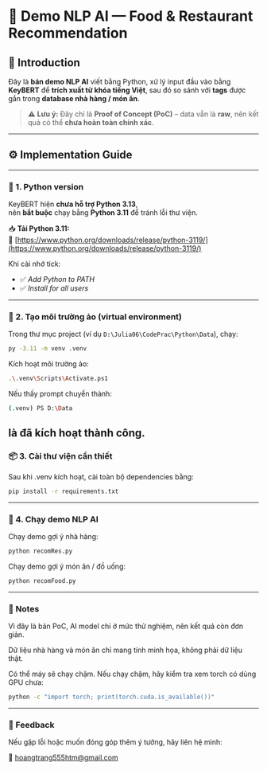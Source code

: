 # 🧠 Demo NLP AI — Food & Restaurant Recommendation

## 📌 Introduction

Đây là **bản demo NLP AI** viết bằng Python, xử lý input đầu vào bằng **KeyBERT** để **trích xuất từ khóa tiếng Việt**, sau đó so sánh với **tags** được gắn trong **database nhà hàng / món ăn**.

> ⚠️ **Lưu ý:** Đây chỉ là **Proof of Concept (PoC)** – data vẫn là **raw**, nên kết quả có thể **chưa hoàn toàn chính xác**.

---

## ⚙️ Implementation Guide
---
### 🐍 1. Python version

KeyBERT hiện **chưa hỗ trợ Python 3.13**,  
nên **bắt buộc** chạy bằng **Python 3.11** để tránh lỗi thư viện.

📥 **Tải Python 3.11:**  
🔗 [https://www.python.org/downloads/release/python-3119/](https://www.python.org/downloads/release/python-3119/)

Khi cài nhớ tick:

* ✅ *Add Python to PATH*  
* ✅ *Install for all users*

---

### 🧱 2. Tạo môi trường ảo (virtual environment)

Trong thư mục project (ví dụ `D:\Julia06\CodePrac\Python\Data`), chạy:

```bash
py -3.11 -m venv .venv
```

Kích hoạt môi trường ảo:

```bash
.\.venv\Scripts\Activate.ps1
```

Nếu thấy prompt chuyển thành:

```bash
(.venv) PS D:\Data
```

là đã kích hoạt thành công.
---
### 📦 3. Cài thư viện cần thiết

Sau khi .venv kích hoạt, cài toàn bộ dependencies bằng:

```bash
pip install -r requirements.txt
```
---
### 🚀 4. Chạy demo NLP AI

Chạy demo gợi ý nhà hàng:

```bash
python recomRes.py
```

Chạy demo gợi ý món ăn / đồ uống:

```bash
python recomFood.py
```
---
### 🧩 Notes

Vì đây là bản PoC, AI model chỉ ở mức thử nghiệm, nên kết quả còn đơn giản.

Dữ liệu nhà hàng và món ăn chỉ mang tính minh họa, không phải dữ liệu thật.

Có thể máy sẽ chạy chậm. Nếu chạy chậm, hãy kiểm tra xem torch có dùng GPU chưa:

```bash
python -c "import torch; print(torch.cuda.is_available())"
```
---
### 💬 Feedback

Nếu gặp lỗi hoặc muốn đóng góp thêm ý tưởng, hãy liên hệ mình:

📧 hoangtrang555htm@gmail.com
